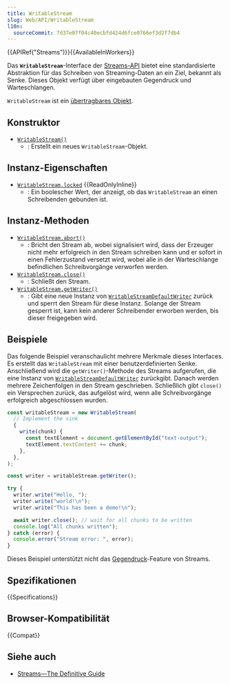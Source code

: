 ```yaml
---
title: WritableStream
slug: Web/API/WritableStream
l10n:
  sourceCommit: 7d37e07f04c40ecbfd424d6fce0766ef3d2f7db4
---
```


{{APIRef("Streams")}}{{AvailableInWorkers}}

Das **`WritableStream`**-Interface der [Streams-API](/de/docs/Web/API/Streams_API) bietet eine standardisierte Abstraktion für das Schreiben von Streaming-Daten an ein Ziel, bekannt als Senke.
Dieses Objekt verfügt über eingebauten Gegendruck und Warteschlangen.

`WritableStream` ist ein [übertragbares Objekt](/de/docs/Web/API/Web_Workers_API/Transferable_objects).

## Konstruktor

- [`WritableStream()`](/de/docs/Web/API/WritableStream/WritableStream)
  - : Erstellt ein neues `WritableStream`-Objekt.

## Instanz-Eigenschaften

- [`WritableStream.locked`](/de/docs/Web/API/WritableStream/locked) {{ReadOnlyInline}}
  - : Ein boolescher Wert, der anzeigt, ob das `WritableStream` an einen Schreibenden gebunden ist.

## Instanz-Methoden

- [`WritableStream.abort()`](/de/docs/Web/API/WritableStream/abort)
  - : Bricht den Stream ab, wobei signalisiert wird, dass der Erzeuger nicht mehr erfolgreich in den Stream schreiben kann und er sofort in einen Fehlerzustand versetzt wird, wobei alle in der Warteschlange befindlichen Schreibvorgänge verworfen werden.
- [`WritableStream.close()`](/de/docs/Web/API/WritableStream/close)
  - : Schließt den Stream.
- [`WritableStream.getWriter()`](/de/docs/Web/API/WritableStream/getWriter)
  - : Gibt eine neue Instanz von [`WritableStreamDefaultWriter`](/de/docs/Web/API/WritableStreamDefaultWriter) zurück und sperrt den Stream für diese Instanz. Solange der Stream gesperrt ist, kann kein anderer Schreibender erworben werden, bis dieser freigegeben wird.

## Beispiele

Das folgende Beispiel veranschaulicht mehrere Merkmale dieses Interfaces. Es erstellt das `WritableStream` mit einer benutzerdefinierten Senke. Anschließend wird die `getWriter()`-Methode des Streams aufgerufen, die eine Instanz von [`WritableStreamDefaultWriter`](/de/docs/Web/API/WritableStreamDefaultWriter) zurückgibt. Danach werden mehrere Zeichenfolgen in den Stream geschrieben. Schließlich gibt `close()` ein Versprechen zurück, das aufgelöst wird, wenn alle Schreibvorgänge erfolgreich abgeschlossen wurden.

```js
const writableStream = new WritableStream(
  // Implement the sink
  {
    write(chunk) {
      const textElement = document.getElementById("text-output");
      textElement.textContent += chunk;
    },
  },
);

const writer = writableStream.getWriter();

try {
  writer.write("Hello, ");
  writer.write("world!\n");
  writer.write("This has been a demo!\n");

  await writer.close(); // wait for all chunks to be written
  console.log("All chunks written");
} catch (error) {
  console.error("Stream error: ", error);
}
```

Dieses Beispiel unterstützt nicht das [Gegendruck](/de/docs/Web/API/Streams_API/Concepts#backpressure)-Feature von Streams.

## Spezifikationen

{{Specifications}}

## Browser-Kompatibilität

{{Compat}}

## Siehe auch

- [Streams—The Definitive Guide](https://web.dev/articles/streams)
